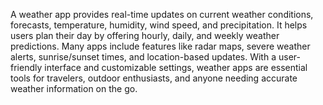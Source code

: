 A weather app provides real-time updates on current weather conditions, forecasts, temperature, humidity, wind speed, and precipitation. It helps users plan their day by offering hourly, daily, and weekly weather predictions. Many apps include features like radar maps, severe weather alerts, sunrise/sunset times, and location-based updates. With a user-friendly interface and customizable settings, weather apps are essential tools for travelers, outdoor enthusiasts, and anyone needing accurate weather information on the go.
